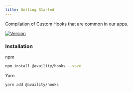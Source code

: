 ```yaml
---
title: Getting Started
---
```


Compilation of Custom Hooks that are common in our apps.

[![Version](https://img.shields.io/npm/v/@availity/hooks.svg?style=for-the-badge)](https://www.npmjs.com/package/@availity/hooks)

### Installation

npm

```sh
npm install @availity/hooks --save
```

Yarn

```sh
yarn add @availity/hooks
```

